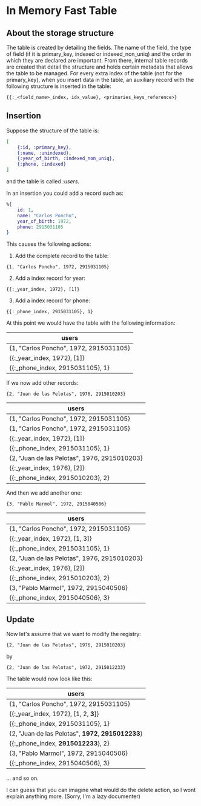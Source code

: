 # In Memory Fast Table

## About the storage structure

The table is created by detailing the fields. The name of the field, the type of field (if it is 
primary_key, indexed or indexed_non_uniq) and the order in which they are declared are important. 
From there, internal table records are created that detail the structure and holds certain metadata 
that allows the table to be managed. 
For every extra index of the table (not for the primary_key), when you insert data in the table, an auxiliary 
record with the following structure is inserted in the table:
```
{{:_<field_name>_index, idx_value}, <primaries_keys_reference>}
```

## Insertion
Suppose the structure of the table is:
```elixir
[
    {:id, :primary_key},
    {:name, :unindexed},
    {:year_of_birth, :indexed_non_uniq},
    {:phone, :indexed}
]
```

and the table is called *:users*. 

In an insertion you could add a record such as:
```elixir
%{
    id: 1,
    name: "Carlos Poncho",
    year_of_birth: 1972,
    phone: 2915031105
}
```
This causes the following actions:

1. Add the complete record to the table:
```
{1, "Carlos Poncho", 1972, 2915031105}
```
2. Add a index record for year:
```
{{:_year_index, 1972}, [1]}
``` 
3. Add a index record for phone:
```
{{:_phone_index, 2915031105}, 1}
```

At this point we would have the table with the following information:

|users|
|-----|
|{1, "Carlos Poncho", 1972, 2915031105}| 
|{{:_year_index, 1972}, [1]}|
|{{:_phone_index, 2915031105}, 1}|

If we now add other records:
``` 
{2, "Juan de las Pelotas", 1976, 2915010203}
``` 
|users|
|-----|
|{1, "Carlos Poncho", 1972, 2915031105}| 
|{1, "Carlos Poncho", 1972, 2915031105}| 
|{{:_year_index, 1972}, [1]}|
|{{:_phone_index, 2915031105}, 1}|
|{2, "Juan de las Pelotas", 1976, 2915010203}|
|{{:_year_index, 1976}, [2]}|
|{{:_phone_index, 2915010203}, 2}|

And then we add another one:
``` 
{3, "Pablo Marmol", 1972, 2915040506}
``` 
|users|
|-----|
|{1, "Carlos Poncho", 1972, 2915031105}| 
|{{:_year_index, 1972}, [1, 3]}|
|{{:_phone_index, 2915031105}, 1}|
|{2, "Juan de las Pelotas", 1976, 2915010203}|
|{{:_year_index, 1976}, [2]}|
|{{:_phone_index, 2915010203}, 2}|
|{3, "Pablo Marmol", 1972, 2915040506}|
|{{:_phone_index, 2915040506}, 3}|

## Update
Now let's assume that we want to modify the registry:
```
{2, "Juan de las Pelotas", 1976, 2915010203}
```
by
```
{2, "Juan de las Pelotas", 1972, 2915012233}
```

The table would now look like this:

|users|
|-----|
|{1, "Carlos Poncho", 1972, 2915031105}| 
|{{:_year_index, 1972}, [1, 2, **3**]}|
|{{:_phone_index, 2915031105}, 1}|
|{2, "Juan de las Pelotas", **1972**, **2915012233**}|
|{{:_phone_index, **2915012233**}, 2}|
|{3, "Pablo Marmol", 1972, 2915040506}|
|{{:_phone_index, 2915040506}, 3}|

... and so on.

I can guess that you can imagine what would do the delete action, so I wont explain anything more.
(Sorry, I'm a lazy documenter) 
